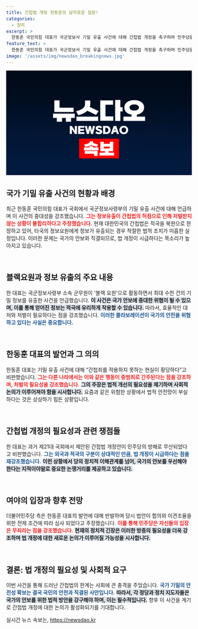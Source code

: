 ```yaml
---
title: 간첩법 개정 한동훈의 날카로운 질문!
categories:
  - 정치
excerpt: >
  한동훈 국민의힘 대표가 국군정보사 기밀 유출 사건에 대해 간첩법 개정을 촉구하며 민주당을 비판했다. 그는 중국 국적 동포의 기밀 유출을 간첩죄로 처벌할 수 없음을 지적하며, 외국과 적국의 경계가 변화하는 시대에 법적 안전망 강화 필요성을 강조했다. 민주당은 이에 반박하며 사실왜곡을 주장했다.
feature_text: >
  한동훈 국민의힘 대표가 국군정보사 기밀 유출 사건에 대해 간첩법 개정을 촉구하며 민주당을 비판했다. 그는 중국 국적 동포의 기밀 유출을 간첩죄로 처벌할 수 없음을 지적하며, 외국과 적국의 경계가 변화하는 시대에 법적 안전망 강화 필요성을 강조했다. 민주당은 이에 반박하며 사실왜곡을 주장했다.
image: '/assets/img/newsdao_breakingnews.jpg'
---
```


<p><img src="/assets/img/newsdao_breakingnews.jpg" alt="ontimetimes 속보" /></p>

<h2 data-ke-size="size26">국가 기밀 유출 사건의 현황과 배경</h2>

<p data-ke-size="size16">최근 한동훈 국민의힘 대표가 국회에서 국군정보사령부의 기밀 유출 사건에 대해 언급하며 이 사건의 중대성을 강조했습니다. <b><span style="color: #ee2323;">그는 정보유출이 간첩법의 허점으로 인해 처벌받지 않는 상황이 불합리하다고 주장했습니다.</span></b> 현재 대한민국의 간첩법은 적국을 북한으로 한정하고 있어, 타국의 정보요원에게 정보가 유출되는 경우 적절한 법적 조치가 미흡한 실정입니다. 이러한 문제는 국가의 안보와 직결되므로, 법 개정이 시급하다는 목소리가 높아지고 있습니다.</p>

<p data-ke-size="size16">&nbsp;</p>

<h2 data-ke-size="size26">블랙요원과 정보 유출의 주요 내용</h2>

<p data-ke-size="size16">한 대표는 국군정보사령부 소속 군무원이 '블랙 요원'으로 활동하면서 최대 수천 건의 기밀 정보를 유출한 사건을 언급했습니다. <b><span style="background-color: #21538527;">이 사건은 국가 안보에 중대한 위협이 될 수 있으며, 이를 통해 얻어진 정보는 적국에 유리하게 작용할 수 있습니다.</span></b> 따라서, 효율적인 대처와 처벌이 필요하다는 점을 강조했습니다. <b><span style="color: #1a5490;">이러한 콜라보레이션이 국가의 안전을 위협하고 있다는 사실은 중요합니다.</span></b></p>

<p data-ke-size="size16">&nbsp;</p>

<h2 data-ke-size="size26">한동훈 대표의 발언과 그 의의</h2>

<p data-ke-size="size16">한동훈 대표는 기밀 유출 사건에 대해 “간첩죄를 적용하지 못하는 현실이 황당하다”고 비판했습니다. <b><span style="color: #ee2323;">그는 다른 나라에서는 이와 같은 행동이 중범죄로 간주된다는 점을 강조하며, 처벌의 필요성을 강조했습니다.</span></b> <b><span style="background-color: #21538527;">그의 주장은 법적 개선의 필요성을 제기하며 사회적 논의가 이루어져야 함을 시사합니다.</span></b> 요즘과 같은 위험한 상황에서 법적 안전망이 부실하다는 것은 상상하기 힘든 상황입니다.</p>

<p data-ke-size="size16">&nbsp;</p>

<h2 data-ke-size="size26">간첩법 개정의 필요성과 관련 쟁점들</h2>

<p data-ke-size="size16">한 대표는 과거 제21대 국회에서 제안된 간첩법 개정안이 민주당의 방해로 무산되었다고 비판했습니다. <b><span style="color: #1a5490;">그는 외국과 적국의 구분이 상대적인 만큼, 법 개정이 시급하다는 점을 재강조했습니다.</span></b> <b><span style="background-color: #21538527;">이런 상황에서 당의 정치적 이해관계를 넘어, 국가의 안보를 우선해야 한다는 지적이야말로 중요한 논쟁거리를 제공하고 있습니다.</span></b></p>

<p data-ke-size="size16">&nbsp;</p>

<h2 data-ke-size="size26">여야의 입장과 향후 전망</h2>

<p data-ke-size="size16">더불어민주당 측은 한동훈 대표의 발언에 대해 반발하며 당시 법안이 합의와 이견조율을 위한 전제 조건에 따라 심사 되었다고 주장했습니다. <b><span style="color: #ee2323;">이를 통해 민주당은 자신들의 입장은 무죄라는 점을 강조했습니다.</span></b> <b><span style="background-color: #21538527;">현재의 정치적 긴장은 이러한 방증의 필요성을 더욱 강조하며 법 개정에 대한 새로운 논의가 이루어질 가능성을 시사합니다.</span></b></p>

<p data-ke-size="size16">&nbsp;</p>

<h2 data-ke-size="size26">결론: 법 개정의 필요성 및 사회적 요구</h2>

<p data-ke-size="size16">이번 사건을 통해 드러난 간첩법의 한계는 사회에 큰 충격을 주었습니다. <b><span style="color: #1a5490;">국가 기밀의 안전성 확보는 결국 국민의 안전과 직결된 사안입니다.</span></b> <b><span style="background-color: #21538527;">따라서, 각 정당과 정치 지도자들은 국가의 안보를 위한 법적 방안을 강구해야 하며, 이는 필수적입니다.</span></b> 향후 이 사건을 계기로 간첩법 개정에 대한 논의가 활성화되기를 기대합니다.</p>
실시간 뉴스 속보는, <a href="https://newsdao.kr" rel="dofollow">https://newsdao.kr</a>


